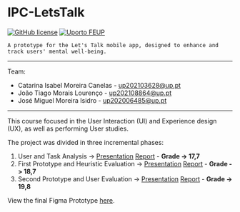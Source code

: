 # IPC-LetsTalk
[![GitHub license](https://img.shields.io/github/license/microsoft/ML-For-Beginners.svg)](LICENSE)
[![Uporto FEUP](https://img.shields.io/badge/UPorto-FEUP-brown)](https://fe.up.pt)

`A prototype for the Let's Talk mobile app, designed to enhance and track users' mental well-being.`

---
Team:
- Catarina Isabel Moreira Canelas - up202103628@up.pt
- João Tiago Morais Lourenço - up202108864@up.pt
- José Miguel Moreira Isidro - up202006485@up.pt
---

This course focused in the User Interaction (UI) and Experience design (UX), as well as performing User studies.

The project was divided in three incremental phases:
1. User and Task Analysis -> [Presentation](phase1/ipc-phase1-T09-G4-LetsTalk-presentation.pdf) [Report](phase1/ipc-phase1-T09-G4-LetsTalk-report.pdf) - **Grade -> 17,7**
2. First Prototype and Heuristic Evaluation -> [Presentation](phase2/ipc-phase2-T09-G4-LetsTalk-presentation.pdf) [Report](phase2/ipc-phase2-T09-G4-LetsTalk-report.pdf) - **Grade -> 18,7**
3. Second Prototype and User Evaluation -> [Presentation](phase3/ipc-phase3-T09-G4-LetsTalk-presentation.pdf) [Report](phase3/ipc-phase3-T09-G4-LetsTalk-report.pdf) - **Grade -> 19,8**

View the final Figma Prototype [here](https://www.figma.com/proto/SiLxeSi9Kf7npAZHBuv60A/IPC---Let's-Talk-Prototype?type=design&node-id=1-871&t=BNK6f6ZpRqrrNjMo-0&scaling=scale-down&page-id=0%3A1&starting-point-node-id=1%3A831).
